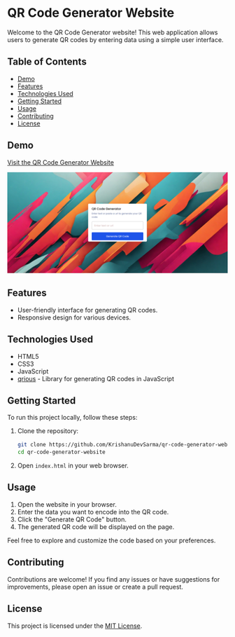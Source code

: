 
# QR Code Generator Website

Welcome to the QR Code Generator website! This web application allows users to generate QR codes by entering data using a simple user interface.

## Table of Contents
- [Demo](#demo)
- [Features](#features)
- [Technologies Used](#technologies-used)
- [Getting Started](#getting-started)
- [Usage](#usage)
- [Contributing](#contributing)
- [License](#license)

## Demo

[Visit the QR Code Generator Website](https://qrcode-generator-krishanu.netlify.app/)

![QR Code Generator](screenshot.png)

## Features

- User-friendly interface for generating QR codes.
- Responsive design for various devices.

## Technologies Used

- HTML5
- CSS3
- JavaScript
- [qrious](https://github.com/neocotic/qrious) - Library for generating QR codes in JavaScript

## Getting Started

To run this project locally, follow these steps:

1. Clone the repository:

    ```bash
    git clone https://github.com/KrishanuDevSarma/qr-code-generator-website.git
    cd qr-code-generator-website
    ```

2. Open `index.html` in your web browser.

## Usage

1. Open the website in your browser.
2. Enter the data you want to encode into the QR code.
3. Click the "Generate QR Code" button.
4. The generated QR code will be displayed on the page.

Feel free to explore and customize the code based on your preferences.

## Contributing

Contributions are welcome! If you find any issues or have suggestions for improvements, please open an issue or create a pull request.

## License

This project is licensed under the [MIT License](LICENSE).
